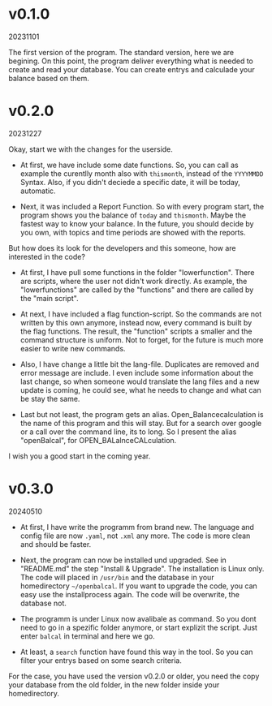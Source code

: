 # v0.1.0
20231101

The first version of the program. The standard version, here we are begining. On this point, the program deliver everything what is needed to create and read your database. You can create entrys and calculade your balance based on them.





# v0.2.0
20231227


Okay, start we with the changes for the userside. 


- At first, we have include some date functions. 
So, you can call as example the curentlly month also with `thismonth`, instead of the `YYYYMMDD` Syntax.
Also, if you didn't deciede a specific date, it will be today, automatic. 


- Next, it was included a Report Function.
So with every program start, the program shows you the balance of `today` and `thismonth`.
Maybe the fastest way to know your balance.
In the future, you should decide by you own, with topics and time periods are showed with the reports.


But how does its look for the developers and this someone, how are interested in the code?


- At first, I have pull some functions in the folder "lowerfunction". 
There are scripts, where the user not didn't work directly.
As example, the "lowerfunctions" are called by the "functions" and there are called by the "main script".


- At next, I have included a flag function-script. 
So the commands are not written by this own anymore, instead now, every command is built by the flag functions.
The result, the "function" scripts a smaller and the command structure is uniform.
Not to forget, for the future is much more easier to write new commands.


- Also, I have change a little bit the lang-file. 
Duplicates are removed and error message are include.
I even include some information about the last change, so when someone would translate the lang files and a new update is coming, he could see, what he needs to change and what can be stay the same.


- Last but not least, the program gets an alias. 
Open_Balancecalculation is the name of this program and this will stay.
But for a search over google or a call over the command line, its to long.
So I present the alias "openBalcal", for OPEN_BALalnceCALculation.


I wish you a good start in the coming year.




# v0.3.0
20240510


- At first, I have write the programm from brand new. The language and config file are now `.yaml`, not `.xml` any more. The code is more clean and should be faster.


- Next, the program can now be installed und upgraded. See in "README.md" the step "Install & Upgrade". The installation is Linux only. The code will placed in `/usr/bin` and the database in your homedirectory `~/openbalcal`. If you want to upgrade the code, you can easy use the installprocess again. The code will be overwrite, the database not.


- The programm is under Linux now avalibale as command. So you dont need to go in a spezific folder anymore, or start explizit the script. Just enter `balcal` in terminal and here we go.


- At least, a `search` function have found this way in the tool. So you can filter your entrys based on some search criteria.


For the case, you have used the version v0.2.0 or older, you need the copy your database from the old folder, in the new folder inside your homedirectory.



